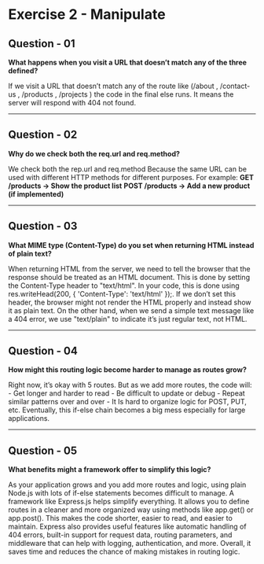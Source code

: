 # Exercise 2 - Manipulate
## Question - 01
**What happens when you visit a URL that doesn’t match any of the three defined?**

If we visit a URL that doesn’t match any of the route like (/about , /contact-us , /products , /projects ) the code in the final else runs. It means the server will respond with 404 not found.

---

## Question - 02
**Why do we check both the req.url and req.method?**

We check both the rep.url and req.method Because the same URL can be used with different HTTP methods for different purposes. For example:
**GET /products → Show the product list**
**POST /products → Add a new product (if implemented)**

---

## Question - 03
**What MIME type (Content-Type) do you set when returning HTML instead of plain text?**

When returning HTML from the server, we need to tell the browser that the response should be treated as an HTML document. This is done by setting the Content-Type header to "text/html". In your code, this is done using res.writeHead(200, { 'Content-Type': 'text/html' });. If we don’t set this header, the browser might not render the HTML properly and instead show it as plain text. On the other hand, when we send a simple text message like a 404 error, we use "text/plain" to indicate it’s just regular text, not HTML.

---

## Question - 04
**How might this routing logic become harder to manage as routes grow?**

Right now, it’s okay with 5 routes. But as we add more routes, the code will:
    - Get longer and harder to read
    - Be difficult to update or debug
    - Repeat similar patterns over and over
    - It Is hard to organize logic for POST, PUT, etc.
Eventually, this if-else chain becomes a big mess especially for large applications.

---

## Question - 05
**What benefits might a framework offer to simplify this logic?**

As your application grows and you add more routes and logic, using plain Node.js with lots of if-else statements becomes difficult to manage. A framework like Express.js helps simplify everything. It allows you to define routes in a cleaner and more organized way using methods like app.get() or app.post(). This makes the code shorter, easier to read, and easier to maintain. Express also provides useful features like automatic handling of 404 errors, built-in support for request data, routing parameters, and middleware that can help with logging, authentication, and more. Overall, it saves time and reduces the chance of making mistakes in routing logic.